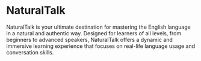 # NaturalTalk
NaturalTalk is your ultimate destination for mastering the English language in a natural and authentic way. Designed for learners of all levels, from beginners to advanced speakers, NaturalTalk offers a dynamic and immersive learning experience that focuses on real-life language usage and conversation skills.
